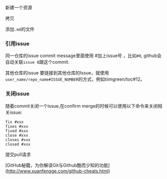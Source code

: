新建一个资源


拷贝

添加`.md`的文件

### 引用issue
同一仓库的issue
commit message里面使用 #加上issue号 ，比如`#8`, github会自动关联`issue 8`跟这个commit. 

其他仓库的issue
要链接到其他仓库的Issue，就使用`user_name/repo_name#ISSUE_NUMBER`的方式，例如tiimgreen/toc#12。

### 关闭issue
随着commit关闭一个issue,在confirm merge的时候可以使用以下命令来关闭相关issue:
```
fix #xxx
fixes #xxx
fixed #xxx
close #xxx
closes #xxx
closed #xxx
```

提交pull请求

[GitHub秘籍，为你解读Git与Github酷而少知的功能] (http://www.xuanfengge.com/github-cheats.html)
